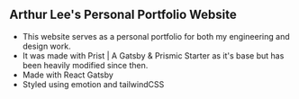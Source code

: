 ## Arthur Lee's Personal Portfolio Website
- This website serves as a personal portfolio for both my engineering and design work.
- It was made with Prist | A Gatsby & Prismic Starter as it's base but has been heavily modified since then.
- Made with React Gatsby
- Styled using emotion and tailwindCSS
